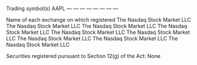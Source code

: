 Trading
symbol(s)
AAPL
—
—
—
—
—
—
—
—

Name of each exchange on which registered
The Nasdaq Stock Market LLC
The Nasdaq Stock Market LLC
The Nasdaq Stock Market LLC
The Nasdaq Stock Market LLC
The Nasdaq Stock Market LLC
The Nasdaq Stock Market LLC
The Nasdaq Stock Market LLC
The Nasdaq Stock Market LLC
The Nasdaq Stock Market LLC

Securities registered pursuant to Section 12(g) of the Act:  None